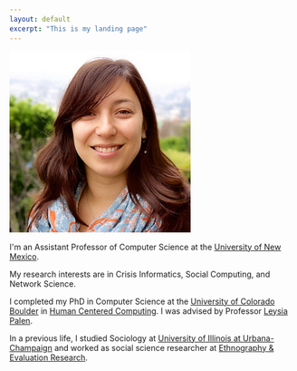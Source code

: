 ```yaml
---
layout: default
excerpt: "This is my landing page"
---
```


![headshot](/assets/prof_head.jpg)

I'm an Assistant Professor of Computer Science at the [University of New Mexico](http://unm.edu).

My research interests are in Crisis Informatics, Social Computing, and Network Science.

I completed my PhD in Computer Science at the [University of Colorado Boulder](http://colorado.edu) in [Human Centered Computing](http://hcc.colorado.edu). I was advised by Professor [Leysia Palen](https://www.cs.colorado.edu/~palen/).

In a previous life, I studied Sociology at [University of Illinois at Urbana-Champaign](http://illinois.edu/) and worked as social science researcher at [Ethnography & Evaluation Research](http://www.colorado.edu/eer/).
